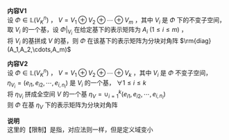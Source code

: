 **内容V1**  
设 $\Phi\in\mathbb{L}(V_K^n)$ ， $V=V_1\oplus V_2\oplus\cdots\oplus V_m$ ，其中 $V_i$ 是 $\Phi$ 下的不变子空间，  
取 $V_i$ 的一个基，设 $\Phi|_{V_i}$ 在给定基下的表示矩阵为 $A_i\ (1\le i\le m)$ ，  
将 $V_i$ 的基拼成 $V$ 的基，则 $\Phi$ 在该基下的表示矩阵为分块对角阵 $\rm{diag}(A_1,A_2,\cdots,A_m)$  
  
**内容V2**  
设 $\Phi\in\mathbb{L}(V_K^n)$ ， $V=V_1\oplus V_2\oplus\cdots\oplus V_k$ ，其中 $V_i$ 是 $\Phi$ 不变子空间，  
$\eta_{V_i}=(e_{i1},e_{i2},\cdots,e_{i,n_i})$ 是 $V_i$ 的一个基， $\forall 1\le i\le k$  
将 $\eta_{V_i}$ 拼成全空间 $V$ 的一个基 $\eta_V=\cup_{i=1}^k(e_{i1},e_{i2},\cdots,e_{i,n_i})$  
则 $\Phi$ 在基 $\eta_V$ 下的表示矩阵为分块对角阵  
  
**说明**  
这里的【限制】是指，对应法则一样，但是定义域变小  
